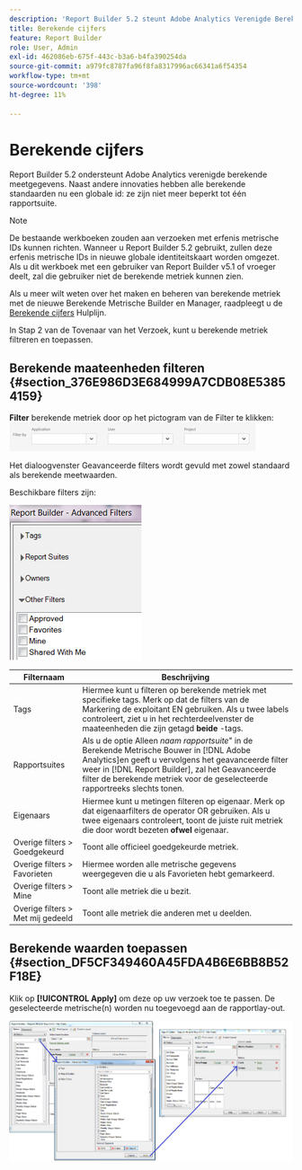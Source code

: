 ```yaml
---
description: 'Report Builder 5.2 steunt Adobe Analytics Verenigde Berekende Metriek. Naast andere innovaties hebben alle berekende standaarden nu een globale id: ze zijn niet meer beperkt tot één rapportsuite.'
title: Berekende cijfers
feature: Report Builder
role: User, Admin
exl-id: 462086eb-675f-443c-b3a6-b4fa390254da
source-git-commit: a979fc8787fa96f8fa8317996ac66341a6f54354
workflow-type: tm+mt
source-wordcount: '398'
ht-degree: 11%

---
```


# Berekende cijfers

Report Builder 5.2 ondersteunt Adobe Analytics verenigde berekende meetgegevens. Naast andere innovaties hebben alle berekende standaarden nu een globale id: ze zijn niet meer beperkt tot één rapportsuite.

>[!NOTE]
>
>De bestaande werkboeken zouden aan verzoeken met erfenis metrische IDs kunnen richten. Wanneer u Report Builder 5.2 gebruikt, zullen deze erfenis metrische IDs in nieuwe globale identiteitskaart worden omgezet. Als u dit werkboek met een gebruiker van Report Builder v5.1 of vroeger deelt, zal die gebruiker niet de berekende metriek kunnen zien.

Als u meer wilt weten over het maken en beheren van berekende metriek met de nieuwe Berekende Metrische Builder en Manager, raadpleegt u de [Berekende cijfers](https://experienceleague.adobe.com/docs/analytics/components/calculated-metrics/cm-overview.html) Hulplijn.

In Stap 2 van de Tovenaar van het Verzoek, kunt u berekende metriek filtreren en toepassen.

## Berekende maateenheden filteren {#section_376E986D3E684999A7CDB08E53854159}

**Filter** berekende metriek door op het pictogram van de Filter te klikken:  ![Screenshot van de filteropties die de velden Toepassing, Gebruiker en Project weergeven.](/help/admin/admin/assets/filter.png)

Het dialoogvenster Geavanceerde filters wordt gevuld met zowel standaard als berekende meetwaarden.

Beschikbare filters zijn:

![Screenshot met de opties voor Geavanceerde filters die in de volgende tabel worden beschreven.](assets/advanced_filters.png)

| Filternaam | Beschrijving |
|---|---|
| Tags | Hiermee kunt u filteren op berekende metriek met specifieke tags. Merk op dat de filters van de Markering de exploitant EN gebruiken. Als u twee labels controleert, ziet u in het rechterdeelvenster de maateenheden die zijn getagd **beide** -tags. |
| Rapportsuites | Als u de optie Alleen *naam rapportsuite*&quot; in de Berekende Metrische Bouwer in [!DNL Adobe Analytics]en geeft u vervolgens het geavanceerde filter weer in [!DNL Report Builder], zal het Geavanceerde filter de berekende metriek voor de geselecteerde rapportreeks slechts tonen. |
| Eigenaars | Hiermee kunt u metingen filteren op eigenaar. Merk op dat eigenaarfilters de operator OR gebruiken. Als u twee eigenaars controleert, toont de juiste ruit metriek die door wordt bezeten **ofwel** eigenaar. |
| Overige filters > Goedgekeurd | Toont alle officieel goedgekeurde metriek. |
| Overige filters > Favorieten | Hiermee worden alle metrische gegevens weergegeven die u als Favorieten hebt gemarkeerd. |
| Overige filters > Mine | Toont alle metriek die u bezit. |
| Overige filters > Met mij gedeeld | Toont alle metriek die anderen met u deelden. |

## Berekende waarden toepassen {#section_DF5CF349460A45FDA4B6E6BB8B52F18E}

Klik op **[!UICONTROL Apply]** om deze op uw verzoek toe te passen. De geselecteerde metrische(n) worden nu toegevoegd aan de rapportlay-out.

![Screenshot die de Stap 2 van de Tovenaar van het Verzoek toont - de Totalen van de Plaats richtend aan het Geavanceerde venster van Filters en toegepaste rapportmetriek.](assets/filtering_for_metric.png)
